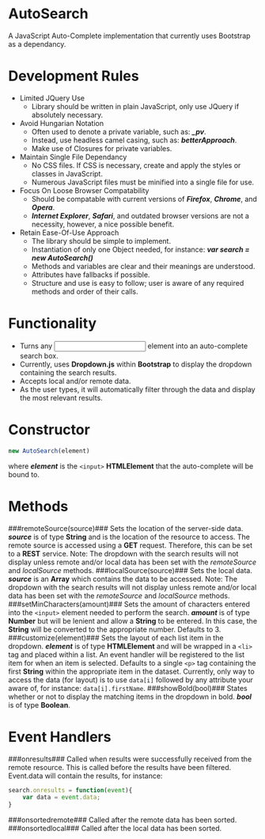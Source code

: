 AutoSearch
==========

A JavaScript Auto-Complete implementation that currently uses Bootstrap as a dependancy. 

Development Rules
==========

* Limited JQuery Use
  * Library should be written in plain JavaScript, only use JQuery if absolutely necessary.
* Avoid Hungarian Notation
  * Often used to denote a private variable, such as: ***_pv***.
  * Instead, use headless camel casing, such as: ***betterApproach***. 
  * Make use of Closures for private variables.
* Maintain Single File Dependancy
  * No CSS files. If CSS is necessary, create and apply the styles or classes in JavaScript.
  * Numerous JavaScript files must be minified into a single file for use.
* Focus On Loose Browser Compatability
  * Should be compatable with current versions of ***Firefox***, ***Chrome***, and ***Opera***.
  * ***Internet Explorer***, ***Safari***, and outdated browser versions are not a necessity, however, a nice possible benefit. 
* Retain Ease-Of-Use Approach
  * The library should be simple to implement.
  * Instantiation of only one Object needed, for instance: ***var search = new AutoSearch()***
  * Methods and variables are clear and their meanings are understood.
  * Attributes have fallbacks if possible.
  * Structure and use is easy to follow; user is aware of any required methods and order of their calls.

Functionality
==========

* Turns any <input> element into an auto-complete search box. 
* Currently, uses **Dropdown.js** within **Bootstrap** to display the dropdown containing the search results.
* Accepts local and/or remote data.
* As the user types, it will automatically filter through the data and display the most relevant results.

Constructor
==========

```javascript
new AutoSearch(element)
```
where ***element*** is the `<input>` **HTMLElement** that the auto-complete will be bound to.

Methods
==========

###remoteSource(source)###
Sets the location of the server-side data. ***source*** is of type **String** and is the location of the resource to access. The remote source is accessed using a **GET** request. Therefore, this can be set to a **REST** service. Note: The dropdown with the search results will not display unless remote and/or local data has been set with the *remoteSource* and *localSource* methods.
###localSource(source)###
Sets the local data. ***source*** is an **Array** which contains the data to be accessed. Note: The dropdown with the search results will not display unless remote and/or local data has been set with the *remoteSource* and *localSource* methods.
###setMinCharacters(amount)###
Sets the amount of characters entered into the `<input>` element needed to perform the search. ***amount*** is of type **Number** but will be lenient and allow a **String** to be entered. In this case, the **String** will be converted to the appropriate number. Defaults to 3.
###customize(element)###
Sets the layout of each list item in the dropdown. ***element*** is of type **HTMLElement** and will be wrapped in a `<li>` tag and placed within a list. An event handler will be registered to the list item for when an item is selected. Defaults to a single `<p>` tag containing the first **String** within the appropriate item in the dataset. Currently, only way to access the data (for layout) is to use `data[i]` followed by any attribute your aware of, for instance: `data[i].firstName`.
###showBold(bool)###
States whether or not to display the matching items in the dropdown in bold. ***bool*** is of type **Boolean**.

Event Handlers
==========

###onresults###
Called when results were successfully received from the remote resource. This is called before the results have been filtered. Event.data will contain the results, for instance:
```javascript
search.onresults = function(event){
    var data = event.data;
}
```
###onsortedremote###
Called after the remote data has been sorted.
###onsortedlocal###
Called after the local data has been sorted.

